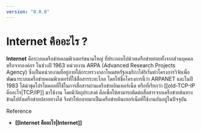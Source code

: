 ```yaml
---
version: "0.0.0"
---
```

# Internet คืออะไร ?
**Internet** คือระบบเครือข่ายคอมพิวเตอร์ขนาดใหญ่ ที่ประกอบไปด้วยเครือข่ายย่อยทั้งจากส่วนบุคคลหรือจากองค์กร ในช่วงปี 1963 หน่วยงาน ARPA (Advanced Research Projects Agency) ซึ่งเป็นหน่วยงานที่อยู่ภายใต้กระทรวงกลาโหมสหรัฐอเมริกาได้ริเริ่มทำโครงการวิจัยเพื่อพัฒนาระบบเครื่อข่ายคอมพิวเตอร์ที่ใช้สื่อสารระยะไกล โดยให้ชื่อโครงการนี้ว่า ARPANET และในปี 1983 ได้นำชุดโปรโตคอลที่ใช้ในการสื่อสารผ่านเครือข่ายอินเทอร์เน็ต หรือที่เรียกว่า  [[old-TCP-IP คืออะไร|TCP/IP]] มาใช้งาน โดยมีวัตถุประสงค์ คือเพื่อให้สามารถติดต่อสื่อสารจากเครือข่ายต้นทางข้ามไปยังเครือข่ายปลายทางได้ จึงทำให้กลายมาเป็นเครือข่ายอินเทอร์เน็ตที่ใช้งานกันอยู่ในปัจจุบัน

Reference
- **[[Internet คืออะไร|Internet]]**